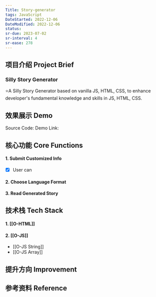```yaml
---
Title: Story-generator
tags: JavaScript
DateStarted: 2022-12-06 
DateModified: 2022-12-06 
status:
sr-due: 2023-07-02
sr-interval: 4
sr-ease: 278
---
```


## 项目介绍 Project Brief

### Silly Story Generator

⭐A Silly Story Generator based on vanilla JS, HTML, CSS, to enhance developer's fundamental knowledge and skills in JS, HTML, CSS.

## 效果展示 Demo

Source Code:
Demo Link:

## 核心功能 Core Functions

#### 1. Submit Customized Info

- [x] User can

#### 2. Choose Language Format

#### 3. Read Generated Story

## 技术栈 Tech Stack

#### 1. [[O-HTML]]

#### 2. [[O-JS]]

- [[O-JS String]]
- [[O-JS Array]]

## 提升方向 Improvement

## 参考资料 Reference

>
